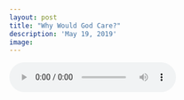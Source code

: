 ```yaml
---
layout: post
title: "Why Would God Care?"
description: 'May 19, 2019'
image:
---
```


<audio controls preload="metadata">
  <source src="https://docs.google.com/uc?export=open&id=111YF0hHV-jU-LHPzqM34XrHwy7BEo0PE" type="audio/mp3">
Your browser does not support the audio element.
</audio>

